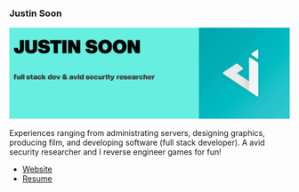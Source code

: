 ### Justin Soon
<img src="https://raw.githubusercontent.com/justinsoon/justinsoon/master/gh-banner.png" alt="banner thats says Justin Soon - full stack dev & avid security researcher, with a logo of a J">

Experiences ranging from administrating servers, designing graphics, producing film, and developing software (full stack developer). A avid security researcher and I reverse engineer games for fun!

- <a href="https://www.github.io/justinsoon">Website</a>
- <a href="https://www.github.io/justinsoon/resume">Resume</a>
